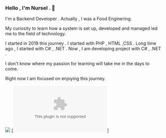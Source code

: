 ### Hello , I'm Nursel . 👋


I'm a Backend Developer . Actually , I was a Food Enginering.

My curiosity to learn how a system is set up, developed and managed led me to the field of technology.

I started  in 2019 this journey . I started with PHP , HTML ,CSS .
Long time ago , I started with C# , .NET . 
Now , I am developing project with C# , .NET .

I don't know where my passion for learning will take me in the days to come. 

Right now I am focused on enjoying this journey.


[![](https://img.shields.io/badge/instagram-%23E4405F.svg?&style=for-the-badge&logo=instagram&logoColor=white)](https://www.instagram.com/nurselaltin.na/)
[![Mail Badge](https://img.shields.io/badge/nurselaltin.na@gmail.com?style=for-the-badge&logo=Gmail&logoColor=white&link=mailto:nurselaltin.na@gmail.com)]
